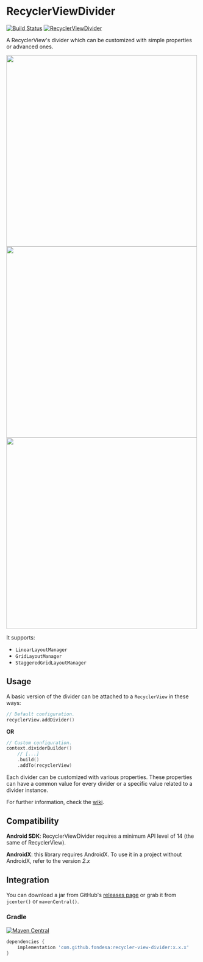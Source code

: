 RecyclerViewDivider
===============
[![Build Status](https://github.com/fondesa/recycler-view-divider/workflows/GitHub%20CI%20Build/badge.svg)](https://github.com/fondesa/recycler-view-divider/actions)
[![RecyclerViewDivider](https://www.appbrain.com/stats/libraries/shield/recyclerviewdivider.svg)](https://www.appbrain.com/stats/libraries/details/recyclerviewdivider/recyclerviewdivider)

A RecyclerView's divider which can be customized with simple properties or advanced ones.

<img src="https://raw.githubusercontent.com/fondesa/recycler-view-divider/master/art/screenshot_linear.png" height="500">   <img src="https://raw.githubusercontent.com/fondesa/recycler-view-divider/master/art/screenshot_grid.png" height="500">   <img src="https://raw.githubusercontent.com/fondesa/recycler-view-divider/master/art/screenshot_staggered.png" height="500">

It supports:
- `LinearLayoutManager`
- `GridLayoutManager`
- `StaggeredGridLayoutManager`

Usage
------

A basic version of the divider can be attached to a ```RecyclerView``` in these ways:

```kotlin
// Default configuration.
recyclerView.addDivider()
```
**OR**
```kotlin
// Custom configuration.
context.dividerBuilder()
    // [...]
    .build()
    .addTo(recyclerView)
```

Each divider can be customized with various properties.
These properties can have a common value for every divider or a specific value related to a divider instance.

For further information, check the [wiki](https://github.com/fondesa/recycler-view-divider/wiki).

Compatibility
------

**Android SDK**: RecyclerViewDivider requires a minimum API level of 14 (the same of RecyclerView).

**AndroidX**: this library requires AndroidX. To use it in a project without AndroidX, refer to the version *2.x*

Integration
------

You can download a jar from GitHub's [releases page](https://github.com/fondesa/recycler-view-divider/releases) or grab it from ```jcenter()``` or ```mavenCentral()```.

### Gradle ###

[![Maven Central](https://maven-badges.herokuapp.com/maven-central/com.github.fondesa/recycler-view-divider/badge.svg)](https://maven-badges.herokuapp.com/maven-central/com.github.fondesa/recycler-view-divider) 

```gradle
dependencies {
    implementation 'com.github.fondesa:recycler-view-divider:x.x.x'
}
```
